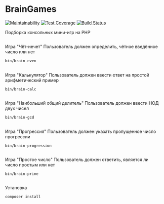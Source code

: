 # BrainGames

[![Maintainability](https://api.codeclimate.com/v1/badges/8aad46151e8622706d06/maintainability)](https://codeclimate.com/github/avavax/php-project-lvl1/maintainability)
[![Test Coverage](https://api.codeclimate.com/v1/badges/8aad46151e8622706d06/test_coverage)](https://codeclimate.com/github/avavax/php-project-lvl1/test_coverage)
[![Build Status](https://travis-ci.org/avavax/php-project-lvl1.svg?branch=master)](https://travis-ci.org/avavax/php-project-lvl1)

Подборка консольных мини-игр на PHP
##
Игра "Чёт-нечет"
Пользователь должен определить, чётное введённое число или нет
```
bin/brain-even
```
##
Игра "Калькулятор"
Пользователь должен ввести ответ на простой арифметический пример
```
bin/brain-calc
```
##
Игра "Наибольший общий делитель"
Пользователь должен ввести НОД двух чисел
```
bin/brain-gcd
```
##
Игра "Прогрессия"
Пользователь должен указать пропущенное число прогрессии
```
bin/brain-progression
```
##
Игра "Простое число"
Пользователь должен ответить, является ли число простым или нет
```
bin/brain-prime
```
##
Установка
```
composer install
```